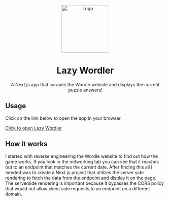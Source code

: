 <p id="readme-top" />

<div align="center">
    <img src="https://1000logos.net/wp-content/uploads/2023/05/Wordle-Emblem.png" alt="Logo" height="150">
  <h1 align="center">Lazy Wordler</h1>

  <p align="center">
    A Next.js app that scrapes the Wordle website and displays the current puzzle answers!
    </br>
  </p>
</div>

## Usage

Click on the link below to open the app in your browser.

[Click to open Lazy Wordler](https://lazy-wordler.vercel.app/)

## How it works

I started with reverse engineering the Wordle website to find out how the game works. If you look in the networking tab you can see that it reaches out to an endpoint that matches the current date. After finding this all I needed was to create a Next.js project that utilizes the server side rendering to fetch the data from the endpoint and display it on the page. The serverside rendering is important because it bypasses the CORS policy that would not allow client side requests to an endpoint on a different domain.
